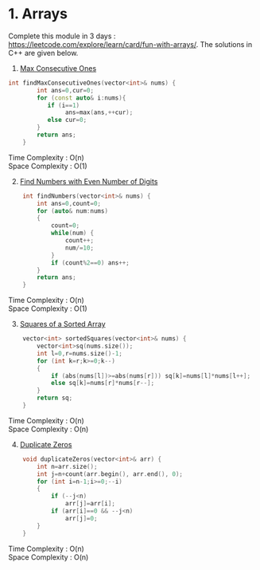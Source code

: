 # 1. Arrays 

Complete this module in 3 days : https://leetcode.com/explore/learn/card/fun-with-arrays/. The solutions in C++ are given below.

1. [Max Consecutive Ones](https://leetcode.com/problems/max-consecutive-ones/)

```c++
int findMaxConsecutiveOnes(vector<int>& nums) {
        int ans=0,cur=0;
        for (const auto& i:nums){
           if (i==1)
                ans=max(ans,++cur);
           else cur=0;
        }
        return ans;
    }
```
Time Complexity : O(n)\
Space Complexity : O(1)


2. [Find Numbers with Even Number of Digits](https://leetcode.com/problems/find-numbers-with-even-number-of-digits/)

```cpp
    int findNumbers(vector<int>& nums) {
        int ans=0,count=0;
        for (auto& num:nums)
        {
            count=0;
            while(num) {
                count++;
                num/=10;
            }
            if (count%2==0) ans++;
        }
        return ans;
    }
```
    
Time Complexity : O(n)\
Space Complexity : O(1)

3. [Squares of a Sorted Array](https://leetcode.com/problems/squares-of-a-sorted-array/)

```cpp
    vector<int> sortedSquares(vector<int>& nums) {
        vector<int>sq(nums.size());
        int l=0,r=nums.size()-1;
        for (int k=r;k>=0;k--)
        {
            if (abs(nums[l])>=abs(nums[r])) sq[k]=nums[l]*nums[l++];
            else sq[k]=nums[r]*nums[r--];
        }
        return sq;
    }
```
Time Complexity : O(n)\
Space Complexity : O(n)
  

4. [Duplicate Zeros](https://leetcode.com/problems/duplicate-zeros/)

```cpp
    void duplicateZeros(vector<int>& arr) {
        int n=arr.size();
        int j=n+count(arr.begin(), arr.end(), 0);
        for (int i=n-1;i>=0;--i)
        {
            if (--j<n)
                arr[j]=arr[i];
            if (arr[i]==0 && --j<n)
                arr[j]=0;
        }
    }
```
Time Complexity : O(n)\
Space Complexity : O(n)
